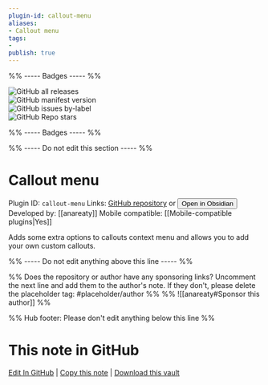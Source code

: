 ```yaml
---
plugin-id: callout-menu
aliases:
- Callout menu
tags: 
- 
publish: true
---
```


%% ----- Badges ----- %%

![GitHub all releases](https://img.shields.io/github/downloads/anareaty/callout-menu/total?color=573E7A&logo=github&style=for-the-badge)   
![GitHub manifest version](https://img.shields.io/github/manifest-json/v/anareaty/callout-menu?color=573E7A&logo=github&style=for-the-badge)   
![GitHub issues by-label](https://img.shields.io/github/issues/anareaty/callout-menu/help%20wanted?color=573E7A&logo=github&style=for-the-badge)   
![GitHub Repo stars](https://img.shields.io/github/stars/anareaty/callout-menu?color=573E7A&logo=github&style=for-the-badge)

%% ----- Badges ----- %%

%% ----- Do not edit this section ----- %%

# Callout menu

Plugin ID: `callout-menu`
Links: [GitHub repository](https://github.com/anareaty/callout-menu) or [<button id=HH>Open in Obsidian</button>](obsidian://show-plugin?id=callout-menu)
Developed by: [[anareaty]]
Mobile compatible: [[Mobile-compatible plugins|Yes]]

Adds some extra options to callouts context menu and allows you to add your own custom callouts.

%% ----- Do not edit anything above this line ----- %% 

%% Does the repository or author have any sponsoring links? Uncomment the next line and add them to the author's note. If they don't, please delete the placeholder tag: #placeholder/author %%
%% ![[anareaty#Sponsor this author]] %%

%% Hub footer: Please don't edit anything below this line %%

# This note in GitHub

<span class="git-footer">[Edit In GitHub](https://github.dev/obsidian-community/obsidian-hub/blob/main/02%20-%20Community%20Expansions/02.05%20All%20Community%20Expansions/Plugins/callout-menu.md "git-hub-edit-note") | [Copy this note](https://raw.githubusercontent.com/obsidian-community/obsidian-hub/main/02%20-%20Community%20Expansions/02.05%20All%20Community%20Expansions/Plugins/callout-menu.md "git-hub-copy-note") | [Download this vault](https://github.com/obsidian-community/obsidian-hub/archive/refs/heads/main.zip "git-hub-download-vault") </span>
